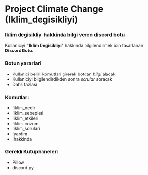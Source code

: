 # Project Climate Change (Iklim_degisikliyi)

### Iklim degisikliyi hakkinda bilgi veren discord botu

Kullaniciyi **"Iklim Degisikliyi"** hakkinda bilgilendirmek icin tasarlanan **Discord Botu**.

### Botun yararlari
- Kullanici belirli komutlari girerek botdan *bilgi* alacak
- Kullaniciyi bilgilendirdikden sonra *sorular* soracak
- Daha fazlasi

### Komutlar:
- !iklim_nedir
- !iklim_sebepleri
- !iklim_etkileri
- !iklim_cozum
- !iklim_sorulari
- !yardim
- !hakkinda

### Gerekli Kutuphaneler:
- Pillow
- discord.py
